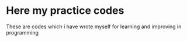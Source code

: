 # Here my practice codes

These are codes which i have wrote myself for learning and improving in programming 
